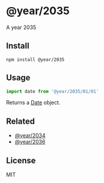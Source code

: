 # @year/2035

A year 2035

## Install

~~~
npm install @year/2035
~~~

## Usage

~~~js
import date from '@year/2035/01/01'
~~~

Returns a [Date](https://developer.mozilla.org/en-US/docs/Web/JavaScript/Reference/Global_Objects/Date) object.

## Related

* [@year/2034](https://github.com/antonmedv/year/tree/master/packages/2034)
* [@year/2036](https://github.com/antonmedv/year/tree/master/packages/2036)

## License

MIT
